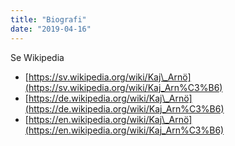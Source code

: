 ```yaml
---
title: "Biografi"
date: "2019-04-16"
---
```


Se Wikipedia

- [https://sv.wikipedia.org/wiki/Kaj\_Arnö](https://sv.wikipedia.org/wiki/Kaj_Arn%C3%B6)
- [https://de.wikipedia.org/wiki/Kaj\_Arnö](https://de.wikipedia.org/wiki/Kaj_Arn%C3%B6)
- [https://en.wikipedia.org/wiki/Kaj\_Arnö](https://en.wikipedia.org/wiki/Kaj_Arn%C3%B6)
